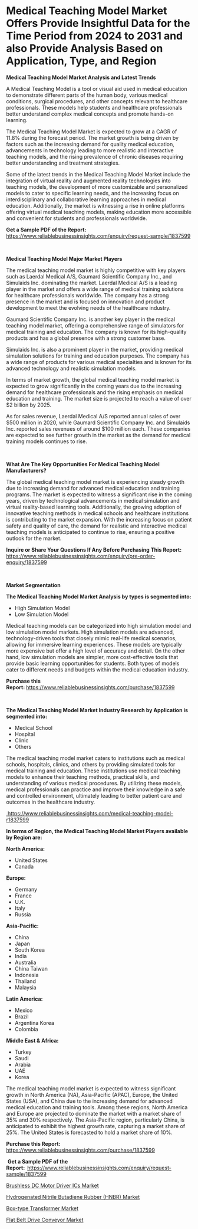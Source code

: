 <p><h1>Medical Teaching Model Market Offers Provide Insightful Data for the Time Period from 2024 to 2031 and also Provide Analysis Based on Application, Type, and Region</h1></p><p><strong>Medical Teaching Model Market Analysis and Latest Trends</strong></p>
<p><p>A Medical Teaching Model is a tool or visual aid used in medical education to demonstrate different parts of the human body, various medical conditions, surgical procedures, and other concepts relevant to healthcare professionals. These models help students and healthcare professionals better understand complex medical concepts and promote hands-on learning.</p><p>The Medical Teaching Model Market is expected to grow at a CAGR of 11.8% during the forecast period. The market growth is being driven by factors such as the increasing demand for quality medical education, advancements in technology leading to more realistic and interactive teaching models, and the rising prevalence of chronic diseases requiring better understanding and treatment strategies.</p><p>Some of the latest trends in the Medical Teaching Model Market include the integration of virtual reality and augmented reality technologies into teaching models, the development of more customizable and personalized models to cater to specific learning needs, and the increasing focus on interdisciplinary and collaborative learning approaches in medical education. Additionally, the market is witnessing a rise in online platforms offering virtual medical teaching models, making education more accessible and convenient for students and professionals worldwide.</p></p>
<p><strong>Get a Sample PDF of the Report:&nbsp;</strong> <a href="https://www.reliablebusinessinsights.com/enquiry/request-sample/1837599">https://www.reliablebusinessinsights.com/enquiry/request-sample/1837599</a></p>
<p>&nbsp;</p>
<p><strong>Medical Teaching Model Major Market Players</strong></p>
<p><p>The medical teaching model market is highly competitive with key players such as Laerdal Medical A/S, Gaumard Scientific Company Inc., and Simulaids Inc. dominating the market. Laerdal Medical A/S is a leading player in the market and offers a wide range of medical training solutions for healthcare professionals worldwide. The company has a strong presence in the market and is focused on innovation and product development to meet the evolving needs of the healthcare industry. </p><p>Gaumard Scientific Company Inc. is another key player in the medical teaching model market, offering a comprehensive range of simulators for medical training and education. The company is known for its high-quality products and has a global presence with a strong customer base. </p><p>Simulaids Inc. is also a prominent player in the market, providing medical simulation solutions for training and education purposes. The company has a wide range of products for various medical specialties and is known for its advanced technology and realistic simulation models. </p><p>In terms of market growth, the global medical teaching model market is expected to grow significantly in the coming years due to the increasing demand for healthcare professionals and the rising emphasis on medical education and training. The market size is projected to reach a value of over $2 billion by 2025. </p><p>As for sales revenue, Laerdal Medical A/S reported annual sales of over $500 million in 2020, while Gaumard Scientific Company Inc. and Simulaids Inc. reported sales revenues of around $100 million each. These companies are expected to see further growth in the market as the demand for medical training models continues to rise.</p></p>
<p>&nbsp;</p>
<p><strong>What Are The Key Opportunities For Medical Teaching Model Manufacturers?</strong></p>
<p><p>The global medical teaching model market is experiencing steady growth due to increasing demand for advanced medical education and training programs. The market is expected to witness a significant rise in the coming years, driven by technological advancements in medical simulation and virtual reality-based learning tools. Additionally, the growing adoption of innovative teaching methods in medical schools and healthcare institutions is contributing to the market expansion. With the increasing focus on patient safety and quality of care, the demand for realistic and interactive medical teaching models is anticipated to continue to rise, ensuring a positive outlook for the market.</p></p>
<p><strong>Inquire or Share Your Questions If Any Before Purchasing This Report:</strong> <a href="https://www.reliablebusinessinsights.com/enquiry/pre-order-enquiry/1837599">https://www.reliablebusinessinsights.com/enquiry/pre-order-enquiry/1837599</a></p>
<p>&nbsp;</p>
<p><strong>Market Segmentation</strong></p>
<p><strong>The Medical Teaching Model Market Analysis by types is segmented into:</strong></p>
<p><ul><li>High Simulation Model</li><li>Low Simulation Model</li></ul></p>
<p><p>Medical teaching models can be categorized into high simulation model and low simulation model markets. High simulation models are advanced, technology-driven tools that closely mimic real-life medical scenarios, allowing for immersive learning experiences. These models are typically more expensive but offer a high level of accuracy and detail. On the other hand, low simulation models are simpler, more cost-effective tools that provide basic learning opportunities for students. Both types of models cater to different needs and budgets within the medical education industry.</p></p>
<p><strong>Purchase this Report:&nbsp;</strong><a href="https://www.reliablebusinessinsights.com/purchase/1837599">https://www.reliablebusinessinsights.com/purchase/1837599</a></p>
<p>&nbsp;</p>
<p><strong>The Medical Teaching Model Market Industry Research by Application is segmented into:</strong></p>
<p><ul><li>Medical School</li><li>Hospital</li><li>Clinic</li><li>Others</li></ul></p>
<p><p>The medical teaching model market caters to institutions such as medical schools, hospitals, clinics, and others by providing simulated tools for medical training and education. These institutions use medical teaching models to enhance their teaching methods, practical skills, and understanding of various medical procedures. By utilizing these models, medical professionals can practice and improve their knowledge in a safe and controlled environment, ultimately leading to better patient care and outcomes in the healthcare industry.</p></p>
<p><a href="https://www.reliablebusinessinsights.com/medical-teaching-model-r1837599">&nbsp;https://www.reliablebusinessinsights.com/medical-teaching-model-r1837599</a></p>
<p><strong>In terms of Region, the Medical Teaching Model Market Players available by Region are:</strong></p>
<p>
    <p> <strong> North America: </strong>
        <ul>
            <li>United States</li>
            <li>Canada</li>
        </ul>
        </p> 
    <p> <strong> Europe: </strong>
        <ul>
            <li>Germany</li>
            <li>France</li>
            <li>U.K.</li>
            <li>Italy</li>
            <li>Russia</li>
        </ul>
        </p> 
    <p> <strong> Asia-Pacific: </strong>
        <ul>
            <li>China</li>
            <li>Japan</li>
            <li>South Korea</li>
            <li>India</li>
            <li>Australia</li>
            <li>China Taiwan</li>
            <li>Indonesia</li>
            <li>Thailand</li>
            <li>Malaysia</li>
        </ul>
        </p> 
    <p> <strong> Latin America: </strong>
        <ul>
            <li>Mexico</li>
            <li>Brazil</li>
            <li>Argentina Korea</li>
            <li>Colombia</li>
        </ul>
        </p> 
    <p> <strong> Middle East & Africa: </strong>
        <ul>
            <li>Turkey</li>
            <li>Saudi</li>
            <li>Arabia</li>
            <li>UAE</li>
            <li>Korea</li>
        </ul>
    </p>
    </p>
<p><p>The medical teaching model market is expected to witness significant growth in North America (NA), Asia-Pacific (APAC), Europe, the United States (USA), and China due to the increasing demand for advanced medical education and training tools. Among these regions, North America and Europe are projected to dominate the market with a market share of 35% and 30% respectively. The Asia-Pacific region, particularly China, is anticipated to exhibit the highest growth rate, capturing a market share of 25%. The United States is forecasted to hold a market share of 10%.</p></p>
<p><strong>Purchase this Report: </strong><a href="https://www.reliablebusinessinsights.com/purchase/1837599">https://www.reliablebusinessinsights.com/purchase/1837599</a></p>
<p>&nbsp;<strong>Get a Sample PDF of the Report:&nbsp;&nbsp;</strong><a href="https://www.reliablebusinessinsights.com/enquiry/request-sample/1837599">https://www.reliablebusinessinsights.com/enquiry/request-sample/1837599</a></p>
<p><strong></strong></p>
<p><p><a href="https://www.linkedin.com/pulse/brushless-dc-motor-driver-ics-market-forecasts-trends-zcsde?trackingId=GjqilkbUtgQz5sZDbOHkPA%3D%3D">Brushless DC Motor Driver ICs Market</a></p><p><a href="https://www.linkedin.com/pulse/market-forecast-global-hydrogenated-nitrile-butadiene-yohce?trackingId=9CUz6gR1Sh%2Fit7sKdYRlNg%3D%3D">Hydrogenated Nitrile Butadiene Rubber (HNBR) Market</a></p><p><a href="https://github.com/jnzzvtbl92/Market-Research-Report-List-1/blob/main/box-type-transformer-market.md">Box-type Transformer Market</a></p><p><a href="https://github.com/jhonangga41/Market-Research-Report-List-1/blob/main/flat-belt-drive-conveyor-market.md">Flat Belt Drive Conveyor Market</a></p></p>